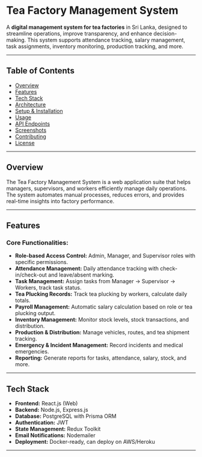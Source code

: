 # Tea Factory Management System

A **digital management system for tea factories** in Sri Lanka, designed to streamline operations, improve transparency, and enhance decision-making. This system supports attendance tracking, salary management, task assignments, inventory monitoring, production tracking, and more.

---

## Table of Contents
- [Overview](#overview)
- [Features](#features)
- [Tech Stack](#tech-stack)
- [Architecture](#architecture)
- [Setup & Installation](#setup--installation)
- [Usage](#usage)
- [API Endpoints](#api-endpoints)
- [Screenshots](#screenshots)
- [Contributing](#contributing)
- [License](#license)

---

## Overview
The Tea Factory Management System is a web application suite that helps managers, supervisors, and workers efficiently manage daily operations. The system automates manual processes, reduces errors, and provides real-time insights into factory performance.

---

## Features

### Core Functionalities:
- **Role-based Access Control:** Admin, Manager, and Supervisor roles with specific permissions.
- **Attendance Management:** Daily attendance tracking with check-in/check-out and leave/absent marking.
- **Task Management:** Assign tasks from Manager → Supervisor → Workers, track task status.
- **Tea Plucking Records:** Track tea plucking by workers, calculate daily totals.
- **Payroll Management:** Automatic salary calculation based on role or tea plucking output.
- **Inventory Management:** Monitor stock levels, stock transactions, and distribution.
- **Production & Distribution:** Manage vehicles, routes, and tea shipment tracking.
- **Emergency & Incident Management:** Record incidents and medical emergencies.
- **Reporting:** Generate reports for tasks, attendance, salary, stock, and more.

---

## Tech Stack
- **Frontend:** React.js (Web)
- **Backend:** Node.js, Express.js
- **Database:** PostgreSQL with Prisma ORM
- **Authentication:** JWT
- **State Management:** Redux Toolkit
- **Email Notifications:** Nodemailer
- **Deployment:** Docker-ready, can deploy on AWS/Heroku

---


